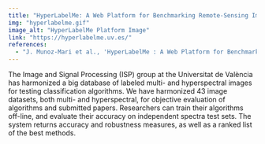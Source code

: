 ```yaml
---
title: "HyperLabelMe: A Web Platform for Benchmarking Remote-Sensing Image Classifiers"
img: "hyperlabelme.gif"
image_alt: "HyperLabelMe Platform Image"
link: "https://hyperlabelme.uv.es/"
references:
  - "J. Munoz-Mari et al., 'HyperLabelMe : A Web Platform for Benchmarking Remote-Sensing Image Classifiers,' in IEEE Geoscience and Remote Sensing Magazine, vol. 5, no. 4, pp. 79-85, Dec. 2017. doi: 10.1109/MGRS.2017.2762476."
---
```


The Image and Signal Processing (ISP) group at the Universitat de València has harmonized a big database of labeled multi- and hyperspectral images for testing classification algorithms. We have harmonized 43 image datasets, both multi- and hyperspectral, for objective evaluation of algorithms and submitted papers. Researchers can train their algorithms off-line, and evaluate their accuracy on independent spectra test sets. The system returns accuracy and robustness measures, as well as a ranked list of the best methods.